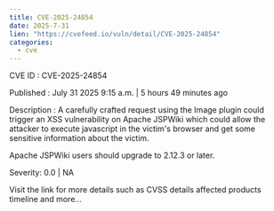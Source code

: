 ```yaml
--- 
title: CVE-2025-24854
date: 2025-7-31
lien: "https://cvefeed.io/vuln/detail/CVE-2025-24854"
categories:
  - cve
---
```


CVE ID : CVE-2025-24854

Published :  July 31
2025
9:15 a.m. | 5 hours
49 minutes ago

Description : A carefully crafted request using the Image plugin could trigger an XSS 
vulnerability on Apache JSPWiki
which could allow the attacker to 
execute javascript in the victim's browser and get some sensitive 
information about the victim.





Apache JSPWiki users should upgrade to 2.12.3 or later.

Severity: 0.0 | NA

Visit the link for more details
such as CVSS details
affected products
timeline
and more...
